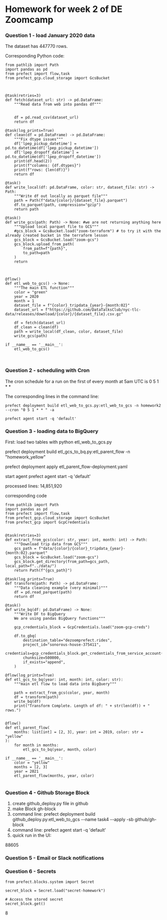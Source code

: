 # Homework for week 2 of DE Zoomcamp

### Question 1 - load January 2020 data

The dataset has 447770 rows.

Corresponding Python code:


```
from pathlib import Path
import pandas as pd
from prefect import flow,task
from prefect_gcp.cloud_storage import GcsBucket



@task(retries=3)
def fetch(dataset_url: str) -> pd.DataFrame: 
    """Read data from web into pandas df"""


    df = pd.read_csv(dataset_url)
    return df

@task(log_prints=True)
def clean(df = pd.DataFrame) -> pd.DataFrame:
    """Fix dtype issues"""
    df['lpep_pickup_datetime'] = pd.to_datetime(df['lpep_pickup_datetime'])
    df['lpep_dropoff_datetime'] = pd.to_datetime(df['lpep_dropoff_datetime'])
    print(df.head(2))
    print(f"columns: {df.dtypes}")
    print(f"rows: {len(df)}")
    return df

@task()
def write_local(df: pd.DataFrame, color: str, dataset_file: str) -> Path:
    """Write df out locally as parquet file"""
    path = Path(f"data/{color}/{dataset_file}.parquet")
    df.to_parquet(path, compression="gzip")
    return path

@task()
def write_gcs(path: Path) -> None: #we are not returning anything here
    """Upload local parquet file to GCS"""
    #gcs_block = GcsBucket.load("zoom-terraform") # to try it with the already created bucket in the terraform lesson
    gcs_block = GcsBucket.load("zoom-gcs")
    gcs_block.upload_from_path(
        from_path=f"{path}",
        to_path=path
    )
    return 



@flow()
def etl_web_to_gcs() -> None:
    """The main ETL function"""
    color = "green"
    year = 2020
    month = 1
    dataset_file = f"{color}_tripdata_{year}-{month:02}"
    dataset_url = f"https://github.com/DataTalksClub/nyc-tlc-data/releases/download/{color}/{dataset_file}.csv.gz"

    df = fetch(dataset_url)
    df_clean = clean(df)
    path = write_local(df_clean, color, dataset_file)
    write_gcs(path)

if __name__ == '__main__':
    etl_web_to_gcs()



```


### Question 2 - scheduling with Cron

The cron schedule for a run on the first of every month at 5am UTC is 0 5 1 * *

The corresponding lines in the command line:

`prefect deployment build etl_web_to_gcs.py:etl_web_to_gcs -n homework2 --cron "0 5 1 * * " -a`

`prefect agent start -q 'default'`

### Question 3 - loading data to BigQuery

First: load two tables with python etl_web_to_gcs.py 



prefect deployment build etl_gcs_to_bq.py:etl_parent_flow -n "homework_yellow"

prefect deployment apply etl_parent_flow-deployment.yaml

start agent
prefect agent start -q 'default'

processed lines:
14,851,920


corresponding code

```
from pathlib import Path
import pandas as pd
from prefect import flow,task
from prefect_gcp.cloud_storage import GcsBucket
from prefect_gcp import GcpCredentials


@task(retries=3)
def extract_from_gcs(color: str, year: int, month: int) -> Path:
    """Download trip data from GCS"""
    gcs_path = f"data/{color}/{color}_tripdata_{year}-{month:02}.parquet"
    gcs_block = GcsBucket.load("zoom-gcs")
    gcs_block.get_directory(from_path=gcs_path, local_path=f"../data/")
    return Path(f"{gcs_path}")

@task(log_prints=True)
def transform(path: Path) -> pd.DataFrame:
    """Data cleaning example (very minimal)"""
    df = pd.read_parquet(path)
    return df

@task()
def write_bq(df: pd.DataFrame) -> None:
    """Write DF to BigQuery
    We are using pandas BigQuery functions"""
    
    gcp_credentials_block = GcpCredentials.load("zoom-gcp-creds")

    df.to_gbq(
        destination_table="dezoomprefect.rides",
        project_id="sonorous-house-375411",
        credentials=gcp_credentials_block.get_credentials_from_service_account(),
        chunksize=500000,
        if_exists="append",
    )

@flow(log_prints=True)
def etl_gcs_to_bq(year: int, month: int, color: str):
    """main etl flow to load data into BigQuery"""

    path = extract_from_gcs(color, year, month)
    df = transform(path)
    write_bq(df)
    print("Transform Complete. Length of df: " + str(len(df)) + " rows.")


@flow()
def etl_parent_flow(
    months: list[int] = [2, 3], year: int = 2019, color: str = "yellow"
):
    for month in months:
        etl_gcs_to_bq(year, month, color)

if __name__ == '__main__':
    color = "yellow"
    months = [2, 3]
    year = 2021
    etl_parent_flow(months, year, color)


```

### Question 4 - Github Storage Block

1. create github_deploy.py file in github
2. make Block gh-block
3. command line: prefect deployment build github_deploy.py:etl_web_to_gcs --name task4 --apply -sb github/gh-block
4. command line: prefect agent start -q 'default'
5. quick run in the UI:

88605


### Question 5 - Email or Slack notifications





### Question 6 - Secrets

```
from prefect.blocks.system import Secret

secret_block = Secret.load("secret-homework")

# Access the stored secret
secret_block.get()

```

8
